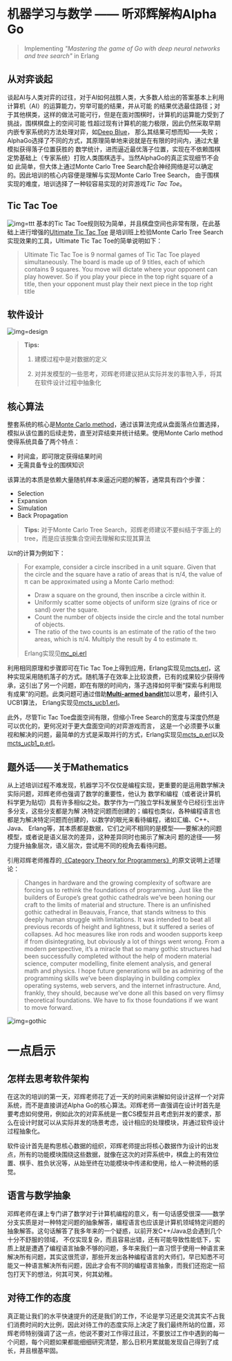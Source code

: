 # 机器学习与数学 —— 听邓辉解构Alpha Go

>Implementing *"Mastering the game of Go with deep neural networks and tree search"* in Erlang

## 从对弈谈起

谈起AI与人类对弈的过往，对于AI如何战胜人类，大多数人给出的答案基本上利用计算机（AI）的运算能力，穷举可能的结果，并从可能
的结果优选最佳路径；对于其他棋类，这样的做法可能可行，但是在面对围棋时，计算机的运算能力受到了挑战，围棋棋盘上的空间可能
性超过现有计算机的能力极限，因此仍然采取早期内嵌专家系统的方法处理对弈，如[Deep Blue](https://en.wikipedia.org/wiki/Deep_Blue_(chess_computer))，
那么其结果可想而知——失败；AlphaGo选择了不同的方式，其原理简单地来说就是在有限的时间内，通过大量模拟获得落子位置获胜的
数学统计，进而逼近最优落子位置，实现在不依赖围棋定势基础上（专家系统）打败人类围棋选手。当然AlphaGo的真正实现细节不会如
此简单，但大体上通过Monte Carlo Tree Search配合神经网络是可以确定的。因此培训的核心内容便是理解与实现Monte Carlo Tree Search，
由于围棋实现的难度，培训选择了一种较容易实现的对弈游戏*Tic Tac Toe*。

## Tic Tac Toe

![img=ttt](http://www.craftsdirect.com/upload/project_images/tic-tac-toe-tile-board.jpg)
基本的Tic Tac Toe规则较为简单，并且棋盘空间也非常有限，在此基础上进行增强的[Ultimate Tic Tac Toe](http://bejofo.net/ttt)
是培训班上检验Monte Carlo Tree Search实现效果的工具，Ultimate Tic Tac Toe的简单说明如下：

>Ultimate Tic Tac Toe is 9 normal games of Tic Tac Toe played simultaneously. The board is made up of 9
>titles, each of which contains 9 squares. You move will dictate where your opponent can play however.
>So if you play your piece in the top right square of a title, then your opponent must play their next
>piece in the top right title

## 软件设计

![img=design](https://github.com/hxfirefox/alpha_in_erlang/blob/master/src/resources/alphaTTT%20design.png)

>**Tips:**
>
>1. 建模过程中是对数据的定义
>
>2. 对并发模型的一些思考，邓辉老师建议把从实际并发的事物入手，将其在软件设计过程中抽象化

## 核心算法

整套系统的核心是[Monte Carlo method](https://en.wikipedia.org/wiki/Monte_Carlo_method)，通过该算法完成从盘面落点位置选择，
模拟从该位置的后续走势，直至对弈结束并统计结果。使用Monte Carlo method使得系统具备了两个特点：
- 时间盒，即可限定获得结果时间
- 无需具备专业的围棋知识

该算法的本质是依赖大量随机样本来逼近问题的解答，通常具有四个步骤：
- Selection
- Expansion
- Simulation
- Back Propagation

>**Tips:** 对于Monte Carlo Tree Search，邓辉老师建议不要纠结于字面上的tree，而是应该按集合空间去理解和实现其算法

以π的计算为例如下：

>For example, consider a circle inscribed in a unit square. Given that the circle and the square have a
>ratio of areas that is π/4, the value of π can be approximated using a Monte Carlo method:
>
>- Draw a square on the ground, then inscribe a circle within it.
>- Uniformly scatter some objects of uniform size (grains of rice or sand) over the square.
>- Count the number of objects inside the circle and the total number of objects.
>- The ratio of the two counts is an estimate of the ratio of the two areas, which is π/4. Multiply the result by 4 to estimate π.
>
>Erlang实现见[mc_pi.erl](https://github.com/hxfirefox/alpha_in_erlang/src/mc_pi.erl)

利用相同原理和步骤即可在Tic Tac Toe上得到应用，Erlang实现见[mcts.erl](https://github.com/hxfirefox/alpha_in_erlang/blob/master/src/mcts.erl)，这种实现采用随机落子的方式。随机落子在效率上比较浪费，已有的成果较少获得传承，这引出了另一个问题，即在有限的时间内，落子选择如何平衡“探索与利用现有成果”的问题。此类问题可通过借助[**Multi-armed bandit**](https://en.wikipedia.org/wiki/Multi-armed_bandit)加以思考，最终引入UCB1算法，
Erlang实现见[mcts_ucb1.erl](https://github.com/hxfirefox/alpha_in_erlang/blob/master/src/mcts_ucb1.erl)。

此外，尽管Tic Tac Toe盘面空间有限，但缩小Tree Search的宽度与深度仍然是可以优化的，更何况对于更大盘面空间的对弈游戏而言，
这是一个必须要予以重视和解决的问题，最简单的方式是采取并行的方式，Erlang实现见[mcts_p.erl](https://github.com/hxfirefox/alpha_in_erlang/blob/master/src/mcts_p.erl)以及[mcts_ucb1_p.erl](https://github.com/hxfirefox/alpha_in_erlang/blob/master/src/mcts_ucb1_p.erl)。

## 题外话——关于Mathematics

从上述培训过程不难发现，机器学习不仅仅是编程实现，更重要的是运用数学解决实际问题，邓辉老师也强调了数学的重要性，他认为
数学和编程（或者说计算机科学更为贴切）具有许多相似之处。数学作为一门独立学科发展至今已经衍生出许多分支，这些分支都是为解
决特定问题而创建的；编程也类似，各种编程语言也都是为解决特定问题而创建的，以数学的眼光来看待编程，诸如汇编、C++、Java、
Erlang等，其本质都是数据，它们之间不相同的是模型——要解决的问题模型，或者说是语义层次的差异，这种差异同时也揭示了解决问
题的途径——努力提升抽象层次，语义层次，尝试用不同的视角去看待问题。

引用邓辉老师推荐的[《Category Theory for Programmers》](https://bartoszmilewski.com/2014/10/28/category-theory-for-programmers-the-preface/)的原文说明上述理论：

>Changes in hardware and the growing complexity of software are forcing us to rethink the foundations of programming. Just like the builders of Europe’s great gothic cathedrals we’ve been honing our craft to the limits of material and structure. There is an unfinished gothic cathedral in Beauvais, France, that stands witness to this deeply human struggle with limitations. It was intended to beat all previous records of height and lightness, but it suffered a series of collapses. Ad hoc measures like iron rods and wooden supports keep if from disintegrating, but obviously a lot of things went wrong. From a modern perspective, it’s a miracle that so many gothic structures had been successfully completed without the help of modern material science, computer modelling, finite element analysis, and general math and physics. I hope future generations will be as admiring of the programming skills we’ve been displaying in building complex operating systems, web servers, and the internet infrastructure. And, frankly, they should, because we’ve done all this based on very flimsy theoretical foundations. We have to fix those foundations if we want to move forward.

![img=gothic](https://bartoszmilewski.files.wordpress.com/2014/10/beauvais_interior_supports.jpg)

# 一点启示
## 怎样去思考软件架构
在这次的培训的第一天，邓辉老师花了近一天的时间来讲解如何设计这样一个对弈系统，而不是直接讲述Alpha Go的核心算法。邓辉老师一直强调在设计时首先是要考虑如何使用，例如此次的对弈系统是一套CS模型并且考虑到并发的要求，那么在设计时就可以从实际并发的场景考虑，设计相应的处理模块，并通过软件设计过程抽象化。

软件设计首先是构思核心数据的组织，邓辉老师提出将核心数据作为设计的出发点，所有的功能模块围绕这些数据，就像在这次的对弈系统中，棋盘上的有效位置、棋手、胜负状况等，从始至终在功能模块中传递和使用，给人一种流畅的感觉。

## 语言与数学抽象
邓辉老师在课上专门讲了数学对于计算机编程的意义，有一句话感受很深——数学分支实质是对一种特定问题的抽象解答，编程语言也应该是计算机领域特定问题的抽象解答。这句话解答了我多年来的一个疑惑，以前开发C++/Java总会遇到几个十分不舒服的领域， 不仅实现复杂，而且容易出错，还有可能导致性能低下，实质上就是遭遇了编程语言抽象不够的问题，多年来我们一直习惯于使用一种语言来解决所有问题，其实这很荒谬，那些开发出各种编程语言的大师们，早已知悉不可能又一种语言解决所有问题，因此才会有不同的编程语言抽象，而我们还抱定一招包打天下的想法，何其可笑，何其幼稚。

## 对待工作的态度
真正能让我们的水平快速提升的还是我们的工作，不论是学习还是交流其实不占我们消费时间的大比例，因此对待工作的态度实际上决定了我们最终所站的位置，邓辉老师特别强调了这一点，他说不要对工作得过且过，不要放过工作中遇到的每一个问题，每个问题如果都能细细研究清楚，那么日积月累就能发现自己得到了成长，并且根基牢固。
